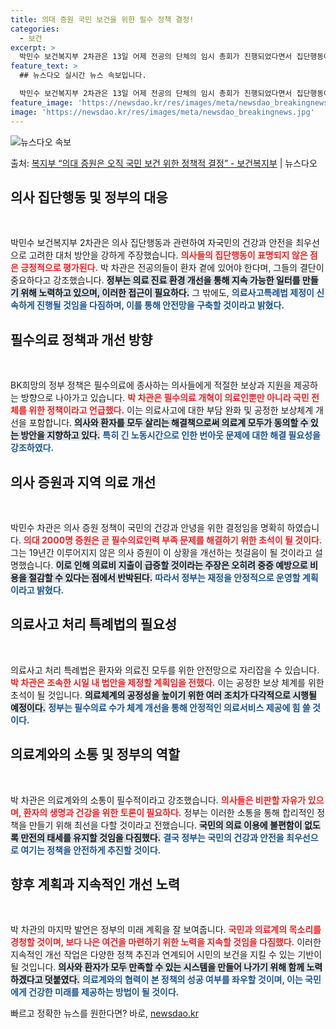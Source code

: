 ```yaml
---
title: 의대 증원 국민 보건을 위한 필수 정책 결정!
categories:
  - 보건
excerpt: >
  박민수 보건복지부 2차관은 13일 어제 전공의 단체의 임시 총회가 진행되었다면서 집단행동에 나서겠다는 입장 …
feature_text: >
  ## 뉴스다오 실시간 뉴스 속보입니다.

  박민수 보건복지부 2차관은 13일 어제 전공의 단체의 임시 총회가 진행되었다면서 집단행동에 나서겠다는 입장 …
feature_image: 'https://newsdao.kr/res/images/meta/newsdao_breakingnews.jpg'
image: 'https://newsdao.kr/res/images/meta/newsdao_breakingnews.jpg'
---
```


![뉴스다오 속보](https://newsdao.kr/res/images/meta/newsdao_breakingnews.jpg)

<p>출처: <a href="https://newsdao.kr/3141" rel="dofollow">복지부 “의대 증원은 오직 국민 보건 위한 정책적 결정” - 보건복지부</a> | 뉴스다오</p>

<h2 data-ke-size="size26">의사 집단행동 및 정부의 대응</h2>

<p data-ke-size="size16">&nbsp;</p>

박민수 보건복지부 2차관은 의사 집단행동과 관련하여 자국민의 건강과 안전을 최우선으로 고려한 대처 방안을 강하게 주장했습니다. <b><span style="color: #ee2323;">의사들의 집단행동이 표명되지 않은 점은 긍정적으로 평가된다.</span></b> 박 차관은 전공의들이 환자 곁에 있어야 한다며, 그들의 결단이 중요하다고 강조했습니다. <b><span style="background-color: #21538527;">정부는 의료 진료 환경 개선을 통해 지속 가능한 일터를 만들기 위해 노력하고 있으며, 이러한 접근이 필요하다.</span></b> 그 밖에도, <b><span style="color: #1a5490;">의료사고특례법 제정이 신속하게 진행될 것임을 다짐하며, 이를 통해 안전망을 구축할 것이라고 밝혔다.</span></b>

<h2 data-ke-size="size26">필수의료 정책과 개선 방향</h2>

<p data-ke-size="size16">&nbsp;</p>

BK희망의 정부 정책은 필수의료에 종사하는 의사들에게 적절한 보상과 지원을 제공하는 방향으로 나아가고 있습니다. <b><span style="color: #ee2323;">박 차관은 필수의료 개혁이 의료인뿐만 아니라 국민 전체를 위한 정책이라고 언급했다.</span></b> 이는 의료사고에 대한 부담 완화 및 공정한 보상체계 개선을 포함합니다. <b><span style="background-color: #21538527;">의사와 환자를 모두 살리는 해결책으로써 의료계 모두가 동의할 수 있는 방안을 지향하고 있다.</span></b> <b><span style="color: #1a5490;">특히 긴 노동시간으로 인한 번아웃 문제에 대한 해결 필요성을 강조하였다.</span></b>

<h2 data-ke-size="size26">의사 증원과 지역 의료 개선</h2>

<p data-ke-size="size16">&nbsp;</p>

박민수 차관은 의사 증원 정책이 국민의 건강과 안녕을 위한 결정임을 명확히 하였습니다. <b><span style="color: #ee2323;">의대 2000명 증원은 곧 필수의료인력 부족 문제를 해결하기 위한 초석이 될 것이다.</span></b> 그는 19년간 이루어지지 않은 의사 증원이 이 상황을 개선하는 첫걸음이 될 것이라고 설명했습니다. <b><span style="background-color: #21538527;">이로 인해 의료비 지출이 급증할 것이라는 주장은 오히려 중증 예방으로 비용을 절감할 수 있다는 점에서 반박된다.</span></b> <b><span style="color: #1a5490;">따라서 정부는 재정을 안정적으로 운영할 계획이라고 밝혔다.</span></b>

<h2 data-ke-size="size26">의료사고 처리 특례법의 필요성</h2>

<p data-ke-size="size16">&nbsp;</p>

의료사고 처리 특례법은 환자와 의료진 모두를 위한 안전망으로 자리잡을 수 있습니다. <b><span style="color: #ee2323;">박 차관은 조속한 시일 내 법안을 제정할 계획임을 전했다.</span></b> 이는 공정한 보상 체계를 위한 초석이 될 것입니다. <b><span style="background-color: #21538527;">의료체계의 공정성을 높이기 위한 여러 조치가 다각적으로 시행될 예정이다.</span></b> <b><span style="color: #1a5490;">정부는 필수의료 수가 체계 개선을 통해 안정적인 의료서비스 제공에 힘 쓸 것이다.</span></b>

<h2 data-ke-size="size26">의료계와의 소통 및 정부의 역할</h2>

<p data-ke-size="size16">&nbsp;</p>

박 차관은 의료계와의 소통이 필수적이라고 강조했습니다. <b><span style="color: #ee2323;">의사들은 비판할 자유가 있으며, 환자의 생명과 건강을 위한 토론이 필요하다.</span></b> 정부는 이러한 소통을 통해 합리적인 정책을 만들기 위해 최선을 다할 것이라고 전했습니다. <b><span style="background-color: #21538527;">국민의 의료 이용에 불편함이 없도록 만전의 태세를 유지할 것임을 다짐했다.</span></b> <b><span style="color: #1a5490;">결국 정부는 국민의 건강과 안전을 최우선으로 여기는 정책을 안전하게 추진할 것이다.</span></b>

<h2 data-ke-size="size26">향후 계획과 지속적인 개선 노력</h2>

<p data-ke-size="size16">&nbsp;</p>

박 차관의 마지막 발언은 정부의 미래 계획을 잘 보여줍니다. <b><span style="color: #ee2323;">국민과 의료계의 목소리를 경청할 것이며, 보다 나은 여건을 마련하기 위한 노력을 지속할 것임을 다짐했다.</span></b> 이러한 지속적인 개선 작업은 다양한 정책 추진과 연계되어 시민의 보건을 지킬 수 있는 기반이 될 것입니다. <b><span style="background-color: #21538527;">의사와 환자가 모두 만족할 수 있는 시스템을 만들어 나가기 위해 함께 노력하겠다고 덧붙였다.</span></b> <b><span style="color: #1a5490;">의료계와의 협력이 본 정책의 성공 여부를 좌우할 것이며, 이는 국민에게 건강한 미래를 제공하는 방법이 될 것이다.</span></b>

<p data-ke-size="size16"></p> 

빠르고 정확한 뉴스를 원한다면? 바로, <a href="https://newsdao.kr" rel="dofollow">newsdao.kr</a>


